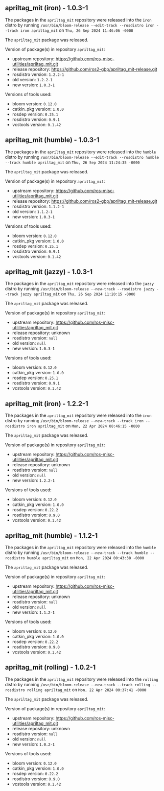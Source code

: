 ## apriltag_mit (iron) - 1.0.3-1

The packages in the `apriltag_mit` repository were released into the `iron` distro by running `/usr/bin/bloom-release --edit-track --rosdistro iron --track iron apriltag_mit` on `Thu, 26 Sep 2024 11:46:06 -0000`

The `apriltag_mit` package was released.

Version of package(s) in repository `apriltag_mit`:

- upstream repository: https://github.com/ros-misc-utilities/apriltag_mit.git
- release repository: https://github.com/ros2-gbp/apriltag_mit-release.git
- rosdistro version: `1.2.2-1`
- old version: `1.2.2-1`
- new version: `1.0.3-1`

Versions of tools used:

- bloom version: `0.12.0`
- catkin_pkg version: `1.0.0`
- rosdep version: `0.25.1`
- rosdistro version: `0.9.1`
- vcstools version: `0.1.42`


## apriltag_mit (humble) - 1.0.3-1

The packages in the `apriltag_mit` repository were released into the `humble` distro by running `/usr/bin/bloom-release --edit-track --rosdistro humble --track humble apriltag_mit` on `Thu, 26 Sep 2024 11:24:35 -0000`

The `apriltag_mit` package was released.

Version of package(s) in repository `apriltag_mit`:

- upstream repository: https://github.com/ros-misc-utilities/apriltag_mit.git
- release repository: https://github.com/ros2-gbp/apriltag_mit-release.git
- rosdistro version: `1.1.2-1`
- old version: `1.1.2-1`
- new version: `1.0.3-1`

Versions of tools used:

- bloom version: `0.12.0`
- catkin_pkg version: `1.0.0`
- rosdep version: `0.25.1`
- rosdistro version: `0.9.1`
- vcstools version: `0.1.42`


## apriltag_mit (jazzy) - 1.0.3-1

The packages in the `apriltag_mit` repository were released into the `jazzy` distro by running `/usr/bin/bloom-release --new-track --rosdistro jazzy --track jazzy apriltag_mit` on `Thu, 26 Sep 2024 11:20:15 -0000`

The `apriltag_mit` package was released.

Version of package(s) in repository `apriltag_mit`:

- upstream repository: https://github.com/ros-misc-utilities/apriltag_mit.git
- release repository: unknown
- rosdistro version: `null`
- old version: `null`
- new version: `1.0.3-1`

Versions of tools used:

- bloom version: `0.12.0`
- catkin_pkg version: `1.0.0`
- rosdep version: `0.25.1`
- rosdistro version: `0.9.1`
- vcstools version: `0.1.42`


## apriltag_mit (iron) - 1.2.2-1

The packages in the `apriltag_mit` repository were released into the `iron` distro by running `/usr/bin/bloom-release --new-track --track iron --rosdistro iron apriltag_mit` on `Mon, 22 Apr 2024 00:46:15 -0000`

The `apriltag_mit` package was released.

Version of package(s) in repository `apriltag_mit`:

- upstream repository: https://github.com/ros-misc-utilities/apriltag_mit.git
- release repository: unknown
- rosdistro version: `null`
- old version: `null`
- new version: `1.2.2-1`

Versions of tools used:

- bloom version: `0.12.0`
- catkin_pkg version: `1.0.0`
- rosdep version: `0.22.2`
- rosdistro version: `0.9.0`
- vcstools version: `0.1.42`


## apriltag_mit (humble) - 1.1.2-1

The packages in the `apriltag_mit` repository were released into the `humble` distro by running `/usr/bin/bloom-release --new-track --track humble --rosdistro humble apriltag_mit` on `Mon, 22 Apr 2024 00:43:38 -0000`

The `apriltag_mit` package was released.

Version of package(s) in repository `apriltag_mit`:

- upstream repository: https://github.com/ros-misc-utilities/apriltag_mit.git
- release repository: unknown
- rosdistro version: `null`
- old version: `null`
- new version: `1.1.2-1`

Versions of tools used:

- bloom version: `0.12.0`
- catkin_pkg version: `1.0.0`
- rosdep version: `0.22.2`
- rosdistro version: `0.9.0`
- vcstools version: `0.1.42`


## apriltag_mit (rolling) - 1.0.2-1

The packages in the `apriltag_mit` repository were released into the `rolling` distro by running `/usr/bin/bloom-release --new-track --track rolling --rosdistro rolling apriltag_mit` on `Mon, 22 Apr 2024 00:37:41 -0000`

The `apriltag_mit` package was released.

Version of package(s) in repository `apriltag_mit`:

- upstream repository: https://github.com/ros-misc-utilities/apriltag_mit.git
- release repository: unknown
- rosdistro version: `null`
- old version: `null`
- new version: `1.0.2-1`

Versions of tools used:

- bloom version: `0.12.0`
- catkin_pkg version: `1.0.0`
- rosdep version: `0.22.2`
- rosdistro version: `0.9.0`
- vcstools version: `0.1.42`


